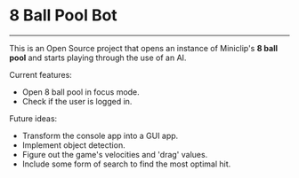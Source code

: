 # 8 Ball Pool Bot
-----------------

This is an Open Source project that opens an instance of Miniclip's **8 ball pool**  and starts playing through the use of an AI.

Current features:
- Open 8 ball pool in focus mode.
- Check if the user is logged in.

Future ideas:
- Transform the console app into a GUI app.
- Implement object detection.
- Figure out the game's velocities and 'drag' values.
- Include some form of search to find the most optimal hit.
